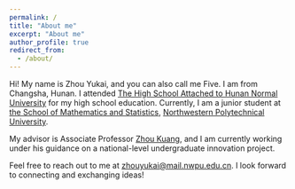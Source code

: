```yaml
---
permalink: /
title: "About me"
excerpt: "About me"
author_profile: true
redirect_from: 
  - /about/
---
```


Hi! My name is Zhou Yukai, and you can also call me Five. I am from Changsha, Hunan. I attended [The High School Attached to Hunan Normal University](https://www.hnsdfz.org/) for my high school education. Currently, I am a junior student at [the School of Mathematics and Statistics](https://math.nwpu.edu.cn/), [Northwestern Polytechnical University](https://www.nwpu.edu.cn/).

My advisor is Associate Professor [Zhou Kuang](https://kuangzhou.github.io/), and I am currently working under his guidance on a national-level undergraduate innovation project.

Feel free to reach out to me at zhouyukai@mail.nwpu.edu.cn. I look forward to connecting and exchanging ideas!

